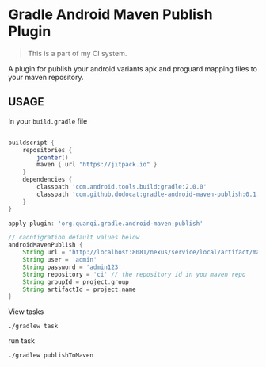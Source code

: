 # Gradle Android Maven Publish Plugin

> This is a part of my CI system.

A plugin for publish your android variants apk and proguard mapping files to your maven repository.


## USAGE

In your `build.gradle` file
``` groovy

buildscript {
    repositories {
        jcenter()
        maven { url "https://jitpack.io" }
    }
    dependencies {
        classpath 'com.android.tools.build:gradle:2.0.0'
        classpath 'com.github.dodocat:gradle-android-maven-publish:0.1.0'
    }
}

apply plugin: 'org.quanqi.gradle.android-maven-publish'

// caonfigration default values below
androidMavenPublish {
    String url = "http://localhost:8081/nexus/service/local/artifact/maven/content"
    String user = 'admin'
    String password = 'admin123'
    String repository = 'ci' // the repository id in you maven repo
    String groupId = project.group
    String artifactId = project.name
}
```

View tasks
```
./gradlew task
```

run task

```
./gradlew publishToMaven
```
